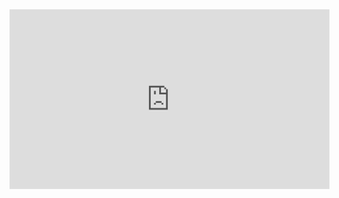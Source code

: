 <!-- markdownlint-disable MD041 -->

<div class="embeddedvideo">
  <iframe
    title="{% include.title %}"
    width="560"
    height="315"
    src="https://www.youtube-nocookie.com/embed/videoseries?si={% include.id %}{% if include.list == '' %}&list={% include.list %}{% endif %}"
    allow="accelerometer; autoplay; clipboard-write; encrypted-media; gyroscope; picture-in-picture; web-share"
    allowfullscreen
    frameborder="0"
    data-linktype="external"
  ></iframe>
</div>
